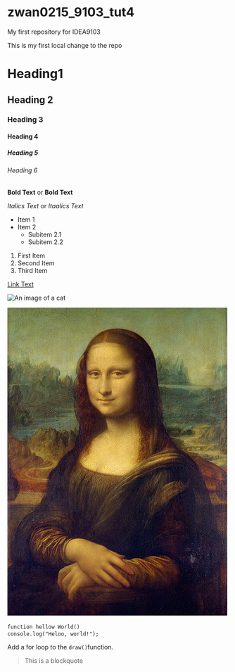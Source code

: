 # zwan0215_9103_tut4
My first repository for IDEA9103

This is my first local change to the repo

# Heading1

## Heading 2
### Heading 3
#### Heading 4
##### Heading 5
###### Heading 6

**Bold Text** or __Bold Text__

*Italics Text* or _Itaalics Text_

- Item 1
- Item 2
  - Subitem 2.1
  - Subitem 2.2


1. First Item
2. Second Item
1. Third Item

[Link Text](https://www.goggle.com/)

![An image of a cat](https://placekitten.com/200/300)

![An image of the Mona Lisa](assets/Mona_Lisa_by_Leonardo_da_Vinci_500_x_700.jpg)


```
function hellow World()
console.log("Heloo, world!");
```

Add a for loop to the `draw()`function.

>This is a blockquote